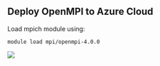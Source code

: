 ## Deploy OpenMPI to Azure Cloud

Load mpich module using:
```
module load mpi/openmpi-4.0.0
```

<a href="https://portal.azure.com/#create/Microsoft.Template/uri/https%3A%2F%2Fraw.githubusercontent.com%2Fjithinjosepkl%2Fazhpc%2Fmaster%2Fazuredeploy.json" target="_blank">
    <img src="http://azuredeploy.net/deploybutton.png" />
</a>
